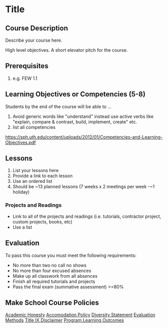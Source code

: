 # Title 

## Course Description

Describe your course here. 

High level objectives. A short elevator pitch for the 
course.

## Prerequisites

1. e.g. FEW 1.1

## Learning Objectives or Competencies (5-8)

Students by the end of the course will be able to ...

1. Avoid generic words like "understand" instead use active verbs like "explain, compare & contrast, build, implement, create" etc.
1. list all competencies

https://sph.uth.edu/content/uploads/2012/01/Competencies-and-Learning-Objectives.pdf

## Lessons

1. List your lessons here
1. Provide a link to each lesson
1. Use an ordered list
1. Should be ~13 planned lessons (7 weeks x 2 meetings per week -~1 holiday)

### Projects and Readings

- Link to all of the projects and readings (i.e. tutorials, contractor project, custom projects, books, etc)
- Use a list

## Evaluation

To pass this course you must meet the following requirements:

- No more than two no call no shows
- No more than four excused absences
- Make up all classwork from all absences
- Finish all required tutorials and projects
- Pass the final exam (summative assessment) >=80%

## Make School Course Policies

[Academic Honesty](https://github.com/Product-College-Courses/Common-Syllabus-Sections/blob/master/Academic-Honesty-and-Plagiarism.md)
[Accomodation Policy](https://github.com/Product-College-Courses/Common-Syllabus-Sections/blob/master/Accommodation-Policy.md)
[Diversity Statement](https://github.com/Product-College-Courses/Common-Syllabus-Sections/blob/master/Diversity-Statement.md)
[Evaluation Methods](https://github.com/Product-College-Courses/Common-Syllabus-Sections/blob/master/Evaluation-Methods.md)
[Title IX Disclaimer](https://github.com/Product-College-Courses/Common-Syllabus-Sections/blob/master/Evaluations-Title-X-Disclaimer.md)
[Program Learning Outcomes](https://github.com/Product-College-Courses/Common-Syllabus-Sections/blob/master/Program-Learning-Outcomes.md)
